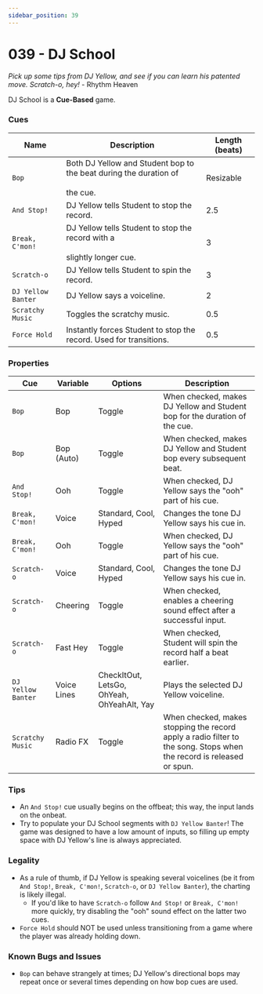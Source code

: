 ```yaml
---
sidebar_position: 39
---
```

# 039 - DJ School
*Pick up some tips from DJ Yellow, and see if you can learn his patented move. Scratch-o, hey!* - Rhythm Heaven

DJ School is a **Cue-Based** game.

### Cues

|Name|Description|Length (beats)|
|---|---|---|
|`Bop`|Both DJ Yellow and Student bop to the beat during the duration of <br></br>the cue.|Resizable|
|`And Stop!`|DJ Yellow tells Student to stop the record.|2.5|
|`Break, C'mon!`|DJ Yellow tells Student to stop the record with a <br></br>slightly longer cue.|3|
|`Scratch-o`|DJ Yellow tells Student to spin the record.|3|
|`DJ Yellow Banter`|DJ Yellow says a voiceline.|2|
|`Scratchy Music`|Toggles the scratchy music.|0.5|
|`Force Hold`|Instantly forces Student to stop the record. Used for transitions.|0.5|

### Properties

|Cue|Variable|Options|Description|
|---|---|---|---|
|`Bop`|Bop|Toggle|When checked, makes DJ Yellow and Student bop for the duration of the cue.|
|`Bop`|Bop (Auto)|Toggle|When checked, makes DJ Yellow and Student bop every subsequent beat.|
|`And Stop!`|Ooh|Toggle|When checked, DJ Yellow says the "ooh" part of his cue.|
|`Break, C'mon!`|Voice|Standard, Cool, Hyped|Changes the tone DJ Yellow says his cue in.|
|`Break, C'mon!`|Ooh|Toggle|When checked, DJ Yellow says the "ooh" part of his cue.|
|`Scratch-o`|Voice|Standard, Cool, Hyped|Changes the tone DJ Yellow says his cue in.|
|`Scratch-o`|Cheering|Toggle|When checked, enables a cheering sound effect after a successful input.|
|`Scratch-o`|Fast Hey|Toggle|When checked, Student will spin the record half a beat earlier.|
|`DJ Yellow Banter`|Voice Lines|CheckItOut, LetsGo, OhYeah, OhYeahAlt, Yay|Plays the selected DJ Yellow voiceline.
|`Scratchy Music`|Radio FX|Toggle|When checked, makes stopping the record apply a radio filter to the song. Stops when the record is released or spun.|0.5|

### Tips
- An `And Stop!` cue usually begins on the offbeat; this way, the input lands on the onbeat.
- Try to populate your DJ School segments with `DJ Yellow Banter`! The game was designed to have a low amount of inputs, so filling up empty space with DJ Yellow's line is always appreciated.

### Legality
- As a rule of thumb, if DJ Yellow is speaking several voicelines (be it from `And Stop!`, `Break, C'mon!`, `Scratch-o`, or `DJ Yellow Banter`), the charting is likely illegal.
	- If you'd like to have `Scratch-o` follow `And Stop!` or `Break, C'mon!` more quickly, try disabling the "ooh" sound effect on the latter two cues.
- `Force Hold` should NOT be used unless transitioning from a game where the player was already holding down.

### Known Bugs and Issues
- `Bop` can behave strangely at times; DJ Yellow's directional bops may repeat once or several times depending on how bop cues are used.
